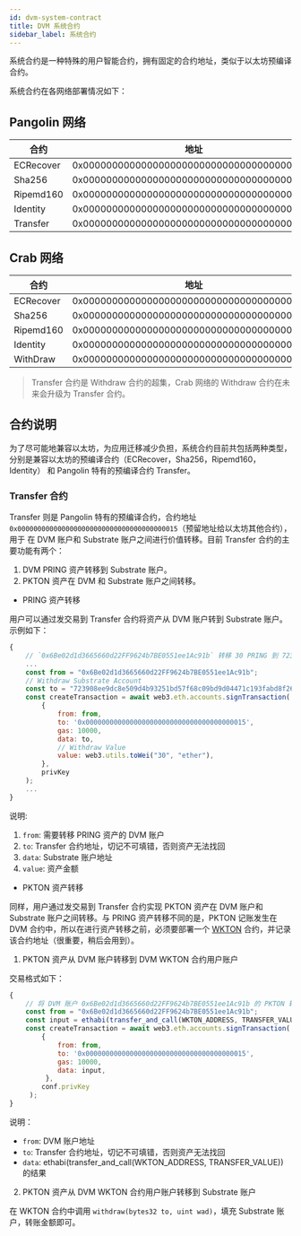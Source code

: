 ```yaml
---
id: dvm-system-contract
title: DVM 系统合约
sidebar_label: 系统合约
---
```


系统合约是一种特殊的用户智能合约，拥有固定的合约地址，类似于以太坊预编译合约。

系统合约在各网络部署情况如下：

## Pangolin 网络

| 合约           | 地址   |
| ------------- | -------|
| ECRecover     | 0x0000000000000000000000000000000000000001 |
| Sha256        | 0x0000000000000000000000000000000000000002 |
| Ripemd160     | 0x0000000000000000000000000000000000000003 |
| Identity      | 0x0000000000000000000000000000000000000004 |
| Transfer      | 0x0000000000000000000000000000000000000015 |

## Crab 网络

| 合约           | 地址   |
| ------------- | -------|
| ECRecover     | 0x0000000000000000000000000000000000000001 |
| Sha256        | 0x0000000000000000000000000000000000000002 |
| Ripemd160     | 0x0000000000000000000000000000000000000003 |
| Identity      | 0x0000000000000000000000000000000000000004 |
| WithDraw      | 0x0000000000000000000000000000000000000015 |

> Transfer 合约是 Withdraw 合约的超集，Crab 网络的 Withdraw 合约在未来会升级为 Transfer 合约。

## 合约说明

为了尽可能地兼容以太坊，为应用迁移减少负担，系统合约目前共包括两种类型，分别是兼容以太坊的预编译合约（ECRecover，Sha256，Ripemd160，Identity） 和 Pangolin 特有的预编译合约 Transfer。

### Transfer 合约

Transfer 则是 Pangolin 特有的预编译合约，合约地址 `0x0000000000000000000000000000000000000015`（预留地址给以太坊其他合约），用于 在 DVM 账户和 Substrate 账户之间进行价值转移。目前 Transfer 合约的主要功能有两个：

1. DVM PRING 资产转移到 Substrate 账户。
2. PKTON 资产在 DVM 和 Substrate 账户之间转移。

* PRING 资产转移

用户可以通过发交易到 Transfer 合约将资产从 DVM 账户转到 Substrate 账户。示例如下：

```js
{
    // `0x6Be02d1d3665660d22FF9624b7BE0551ee1Ac91b` 转移 30 PRING 到 723908ee9dc8e509d4b93251bd57f68c09bd9d04471c193fabd8f26c54284a4b。
    ...
    const from = "0x6Be02d1d3665660d22FF9624b7BE0551ee1Ac91b";
    // Withdraw Substrate Account
    const to = "723908ee9dc8e509d4b93251bd57f68c09bd9d04471c193fabd8f26c54284a4b";
    const createTransaction = await web3.eth.accounts.signTransaction(
	    {
		    from: from,
		    to: '0x0000000000000000000000000000000000000015',
		    gas: 10000,
		    data: to,
            // Withdraw Value
		    value: web3.utils.toWei("30", "ether"),
	    },
	    privKey
    );
    ...
}
```

说明:
1. `from`: 需要转移 PRING 资产的 DVM 账户
2. `to`: Transfer 合约地址，切记不可填错，否则资产无法找回
3. `data`: Substrate 账户地址
4. `value`: 资产金额

* PKTON 资产转移


同样，用户通过发交易到 Transfer 合约实现 PKTON 资产在 DVM 账户和 Substrate 账户之间转移。与 PRING 资产转移不同的是，PKTON 记账发生在 DVM 合约中，所以在进行资产转移之前，必须要部署一个 [WKTON](https://github.com/evolutionlandorg/token-contracts/blob/dev/src/WCKTON.sol) 合约，并记录该合约地址（很重要，稍后会用到）。

1. PKTON 资产从 DVM 账户转移到 DVM WKTON 合约用户账户

交易格式如下：

```js
{
    // 将 DVM 账户 0x6Be02d1d3665660d22FF9624b7BE0551ee1Ac91b 的 PKTON 转移到 WKTON 合约 0x6Be02d1d3665660d22FF9624b7BE0551ee1Ac91b 用户账户内。
    const from = "0x6Be02d1d3665660d22FF9624b7BE0551ee1Ac91b";
    const input = ethabi(transfer_and_call(WKTON_ADDRESS, TRANSFER_VALUE));
    const createTransaction = await web3.eth.accounts.signTransaction(
        {
            from: from,
            to: '0x0000000000000000000000000000000000000015',
            gas: 10000,
            data: input,
         },
        conf.privKey
     );
}
```

说明：

* `from`: DVM 账户地址
* `to`: Transfer 合约地址，切记不可填错，否则资产无法找回
* `data`: ethabi(transfer_and_call(WKTON_ADDRESS, TRANSFER_VALUE)) 的结果

2. PKTON 资产从 DVM WKTON 合约用户账户转移到 Substrate 账户

在 WKTON 合约中调用 `withdraw(bytes32 to, uint wad)`，填充 Substrate 账户，转账金额即可。   